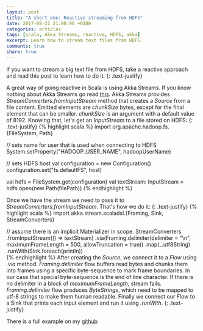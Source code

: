 ```yaml
---
layout: post
title: "A short one: Reactive streaming from HDFS"
date: 2017-08-31 21:00:00 +0100
categories: articles
tags: [scala, Akka Streams, reactive, HDFS, akka]
excerpt: Learn how to stream text files from HDFS.
comments: true
share: true
---
```


If you want to stream a big text file from HDFS, take a reactive approach and read this post to learn how to do it.
{: .text-justify}

A great way of going reactive in Scala is using Akka Streams.
If you know nothing about Akka Streams go read [this][akka-streams-intro].
Akka Streams provides *StreamConverters.fromInputStream* method that creates a *Source* from a file content.
Emitted elements are *chunkSize* bytes, except for the final element that can be smaller.
*chunkSize* is an argument with a default value of 8192.
Knowing that, let's get an *InputStream* to a file stored on HDFS:
{: .text-justify}
{% highlight scala %}
import org.apache.hadoop.fs.{FileSystem, Path}

// sets name for user that is used when connecting to HDFS
System.setProperty("HADOOP_USER_NAME", hadoopUserName)

// sets HDFS host
val configuration = new Configuration()
configuration.set("fs.defaultFS", host)

val hdfs = FileSystem.get(configuration)
val textStream: InputStream = hdfs.open(new Path(filePath))
{% endhighlight %}

Once we have the stream we need to pass it to *StreamConverters.fromInputStream*.
That's how we do it:
{: .text-justify}
{% highlight scala %}
import akka.stream.scaladsl.{Framing, Sink, StreamConverters}

// assume there is an implicit Materializer in scope.
StreamConverters
  .fromInputStream(() => textStream)
  .via(Framing.delimiter(delimiter = "\n", maximumFrameLength = 500, allowTruncation = true))
  .map(_.utf8String)
  .runWith(Sink.foreach(println))    
{% endhighlight %}
After creating the *Source*, we connect it to a *Flow* using *.via* method.
*Framing.delimiter* flow buffers read bytes and chunks them into frames using a specific byte-sequence to mark frame boundaries.
In our case that special byte-sequence is the end of line character.
If there is no delimiter in a block of *maximumFrameLength*, stream fails.
*Framing.delimiter* flow produces *ByteStrings*, which need to be mapped to utf-8 strings to make them human readable.
Finally we connect our *Flow* to a Sink that prints each input element and run it using *.runWith*.
{: .text-justify}

There is a full example on my [github][hdfs-stream-github]



[akka-streams-intro]: http://doc.akka.io/docs/akka/2.5.3/scala/stream/stream-introduction.html
[hdfs-stream-github]: https://github.com/pgebal/hdfs-stream
